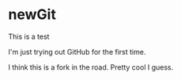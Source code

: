 # newGit
This is a test

I'm just trying out GitHub for the first time.

I think this is a fork in the road. Pretty cool I guess.
